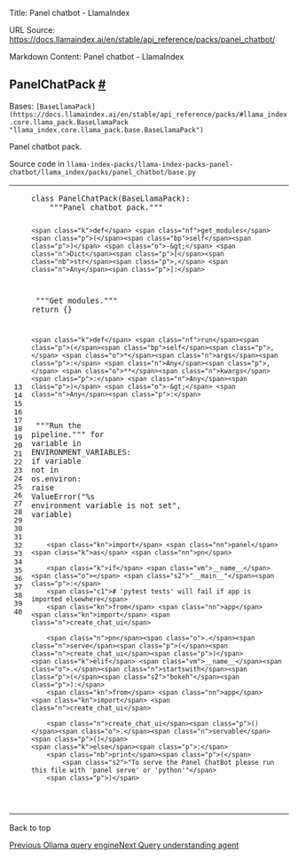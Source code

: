 Title: Panel chatbot - LlamaIndex

URL Source: https://docs.llamaindex.ai/en/stable/api_reference/packs/panel_chatbot/

Markdown Content:
Panel chatbot - LlamaIndex


PanelChatPack [#](https://docs.llamaindex.ai/en/stable/api_reference/packs/panel_chatbot/#llama_index.packs.panel_chatbot.PanelChatPack "Permanent link")
---------------------------------------------------------------------------------------------------------------------------------------------------------

Bases: `[BaseLlamaPack](https://docs.llamaindex.ai/en/stable/api_reference/packs/#llama_index.core.llama_pack.BaseLlamaPack "llama_index.core.llama_pack.base.BaseLlamaPack")`

Panel chatbot pack.

Source code in `llama-index-packs/llama-index-packs-panel-chatbot/llama_index/packs/panel_chatbot/base.py`

<table class="highlighttable"><tbody><tr><td class="linenos"><div class="linenodiv"><pre><span></span><span class="normal">13</span>
<span class="normal">14</span>
<span class="normal">15</span>
<span class="normal">16</span>
<span class="normal">17</span>
<span class="normal">18</span>
<span class="normal">19</span>
<span class="normal">20</span>
<span class="normal">21</span>
<span class="normal">22</span>
<span class="normal">23</span>
<span class="normal">24</span>
<span class="normal">25</span>
<span class="normal">26</span>
<span class="normal">27</span>
<span class="normal">28</span>
<span class="normal">29</span>
<span class="normal">30</span>
<span class="normal">31</span>
<span class="normal">32</span>
<span class="normal">33</span>
<span class="normal">34</span>
<span class="normal">35</span>
<span class="normal">36</span>
<span class="normal">37</span>
<span class="normal">38</span>
<span class="normal">39</span>
<span class="normal">40</span></pre></div></td><td class="code"><div><pre><span></span><code><span class="k">class</span> <span class="nc">PanelChatPack</span><span class="p">(</span><span class="n">BaseLlamaPack</span><span class="p">):</span>
<span class="w">    </span><span class="sd">"""Panel chatbot pack."""</span>

    <span class="k">def</span> <span class="nf">get_modules</span><span class="p">(</span><span class="bp">self</span><span class="p">)</span> <span class="o">-&gt;</span> <span class="n">Dict</span><span class="p">[</span><span class="nb">str</span><span class="p">,</span> <span class="n">Any</span><span class="p">]:</span>
<span class="w">        </span><span class="sd">"""Get modules."""</span>
        <span class="k">return</span> <span class="p">{}</span>

    <span class="k">def</span> <span class="nf">run</span><span class="p">(</span><span class="bp">self</span><span class="p">,</span> <span class="o">*</span><span class="n">args</span><span class="p">:</span> <span class="n">Any</span><span class="p">,</span> <span class="o">**</span><span class="n">kwargs</span><span class="p">:</span> <span class="n">Any</span><span class="p">)</span> <span class="o">-&gt;</span> <span class="n">Any</span><span class="p">:</span>
<span class="w">        </span><span class="sd">"""Run the pipeline."""</span>
        <span class="k">for</span> <span class="n">variable</span> <span class="ow">in</span> <span class="n">ENVIRONMENT_VARIABLES</span><span class="p">:</span>
            <span class="k">if</span> <span class="n">variable</span> <span class="ow">not</span> <span class="ow">in</span> <span class="n">os</span><span class="o">.</span><span class="n">environ</span><span class="p">:</span>
                <span class="k">raise</span> <span class="ne">ValueError</span><span class="p">(</span><span class="s2">"</span><span class="si">%s</span><span class="s2"> environment variable is not set"</span><span class="p">,</span> <span class="n">variable</span><span class="p">)</span>

        <span class="kn">import</span> <span class="nn">panel</span> <span class="k">as</span> <span class="nn">pn</span>

        <span class="k">if</span> <span class="vm">__name__</span> <span class="o"></span> <span class="s2">"__main__"</span><span class="p">:</span>
        <span class="c1"># 'pytest tests' will fail if app is imported elsewhere</span>
        <span class="kn">from</span> <span class="nn">app</span> <span class="kn">import</span> <span class="n">create_chat_ui</span>

        <span class="n">pn</span><span class="o">.</span><span class="n">serve</span><span class="p">(</span><span class="n">create_chat_ui</span><span class="p">)</span>
    <span class="k">elif</span> <span class="vm">__name__</span><span class="o">.</span><span class="n">startswith</span><span class="p">(</span><span class="s2">"bokeh"</span><span class="p">):</span>
        <span class="kn">from</span> <span class="nn">app</span> <span class="kn">import</span> <span class="n">create_chat_ui</span>

        <span class="n">create_chat_ui</span><span class="p">()</span><span class="o">.</span><span class="n">servable</span><span class="p">()</span>
    <span class="k">else</span><span class="p">:</span>
        <span class="nb">print</span><span class="p">(</span>
            <span class="s2">"To serve the Panel ChatBot please run this file with 'panel serve' or 'python'"</span>
        <span class="p">)</span>
</code></pre></div></td></tr></tbody></table>

Back to top

[Previous Ollama query engine](https://docs.llamaindex.ai/en/stable/api_reference/packs/ollama_query_engine/)[Next Query understanding agent](https://docs.llamaindex.ai/en/stable/api_reference/packs/query_understanding_agent/)
